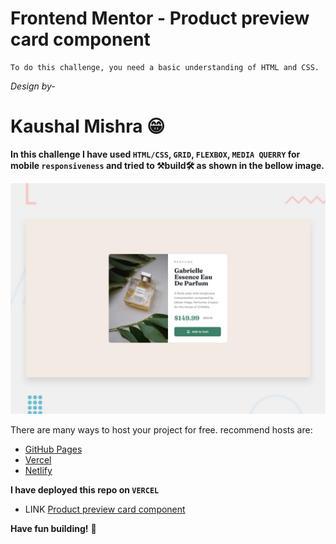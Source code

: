 # Frontend Mentor - Product preview card component

    To do this challenge, you need a basic understanding of HTML and CSS.

*Design by-* 
# Kaushal Mishra 😁

**In this challenge I have used `HTML/CSS`, `GRID`, `FLEXBOX`, `MEDIA QUERRY` for mobile `responsiveness` and tried to 
⚒build🛠 as shown in the bellow image.**



![Design preview for the Single price grid component coding challenge](./design/desktop-preview.jpg)


There are many ways to host your project for free. recommend hosts are:

- [GitHub Pages](https://pages.github.com/)
- [Vercel](https://vercel.com/) 
- [Netlify](https://www.netlify.com/)

**I have deployed this repo on `VERCEL`**

- LINK [Product preview card component](https://product-preview-card-component-kaushalm-2103.vercel.app/)

**Have fun building!** 🚀
